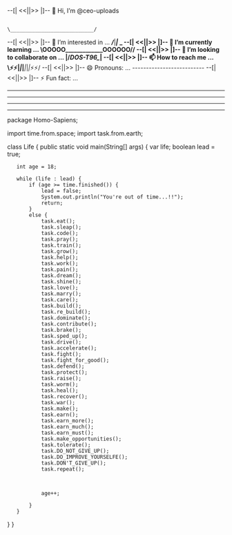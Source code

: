--[|   <<||>>  |]-- 👋 Hi, I’m @ceo-uploads                                                                                   
                                                                
                                                                      \___________________________/
--[|   <<||>>  |]-- 👀 I’m interested in ...                          ___/___|___________|___ \___
--[|   <<||>>  |]-- 🌱 I’m currently learning ...                     \\OOOOO_____________OOOOOO//
--[|   <<||>>  |]-- 💞️ I’m looking to collaborate on ...              |__/_______DOS-T96______\__|
--[|   <<||>>  |]-- 📫 How to reach me ...                            \⚡⚡__|_|_|___|_|_|_⚡⚡/
--[|   <<||>>  |]-- 😄 Pronouns: ...                                   --------------------------
--[|   <<||>>  |]-- ⚡ Fun fact: ...


---------------------------------------------------------------------------------------------------------------------------
---------------------------------------------------------------------------------------------------------------------------
---- ---- ---- ----- ----- ---- ----- ----- ---- ----- ---- ---- ---- ---- ---- ---- ---- --- ---- ---- --- - -- -- - - - -
--- - - - - - - - - - - -  - -- - - - - - - - - - - - - - -  -  - -  -  - - --  -  -  -  - - -- --  - -- - --- - -- - - - -  

 package Homo-Sapiens;

 import time.from.space;
 import task.from.earth;

 class Life {
   public static void main(String[] args) {
       var life;
       boolean lead = true;

       int age = 18;

       while (life : lead) {
           if (age >= time.finished()) {
               lead = false;
               System.out.println("You're out of time...!!");
               return;
           }
           else {
               task.eat();
               task.sleap();
               task.code();
               task.pray();
               task.train();
               task.grow();
               task.help();
               task.work();
               task.pain();
               task.dream();
               task.shine();
               task.love();
               task.marry();
               task.care();
               task.build();
               task.re_build();
               task.dominate();
               task.contribute();
               task.brake();
               task.sped_up();
               task.drive();
               task.accelerate();
               task.fight();
               task.fight_for_good();
               task.defend();
               task.protect();
               task.raise();
               task.worm();
               task.heal();
               task.recover();
               task.war();
               task.make();
               task.earn();
               task.earn_more();
               task.earn_much();
               task.earn_must();
               task.make_opportunities();
               task.tolerate();
               task.DO_NOT_GIVE_UP();
               task.DO_IMPROVE_YOURSELFE();
               task.DON'T_GIVE_UP();
               task.repeat();



               age++;
               
           }
       }
   }
}
